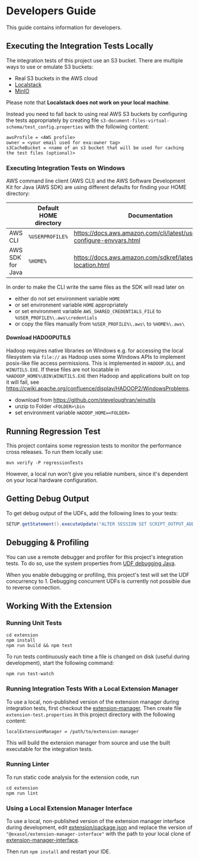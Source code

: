 # Developers Guide

This guide contains information for developers.

## Executing the Integration Tests Locally

The integration tests of this project use an S3 bucket. There are multiple ways to use or emulate S3 buckets:
* Real S3 buckets in the AWS cloud
* [Localstack](https://github.com/localstack/localstack)
* [MinIO](https://min.io)

Please note that **Localstack does not work on your local machine**.

Instead you need to fall back to using real AWS S3 buckets by configuring the tests appropriately by creating file `s3-document-files-virtual-schema/test_config.properties` with the following content:

```properties
awsProfile = <AWS profile>
owner = <your email used for exa:owner tag>
s3CacheBucket = <name of an s3 bucket that will be used for caching the test files (optional)>
```

### Executing Integration Tests on Windows

AWS command line client (AWS CLI) and the AWS Software Development Kit for Java (AWS SDK) are using different defaults for finding your HOME directory:

|                  | Default HOME directory | Documentation                                                               |
|------------------|------------------------|-----------------------------------------------------------------------------|
| AWS CLI          | `%USERPROFILE%`        | https://docs.aws.amazon.com/cli/latest/userguide/cli-configure-envvars.html |
| AWS SDK for Java | `%HOME%`               | https://docs.aws.amazon.com/sdkref/latest/guide/file-location.html          |

In order to make the CLI write the same files as the SDK will read later on
* either do not set environment variable `HOME`
* or set environment variable `HOME` appropriately
* or set environment variable `AWS_SHARED_CREDENTIALS_FILE` to `%USER_PROFILE%\.aws\credentials`
* or copy the files manually from `%USER_PROFILE%\.aws\` to `%HOME%\.aws\`

#### Download HADOOPUTILS

Hadoop requires native libraries on Windows e.g. for accessing the local filesystem via `file://` as Hadoop uses some Windows APIs to implement posix-like file access permissions. This is implemented in `HADOOP.DLL` and `WINUTILS.EXE`. If these files are not locatable in `%HADOOP_HOME%\BIN\WINUTILS.EXE` then Hadoop and applications built on top it will fail, see https://cwiki.apache.org/confluence/display/HADOOP2/WindowsProblems.

* download from https://github.com/steveloughran/winutils
* unzip to Folder `<FOLDER>\bin`
* set environment variable `HADOOP_HOME=<FOLDER>`

## Running Regression Test

This project contains some regression tests to monitor the performance cross releases. To run them locally use:

```shell
mvn verify -P regressionTests
```

However, a local run won't give you reliable numbers, since it's dependent on your local hardware configuration.

## Getting Debug Output

To get debug output of the UDFs, add the following lines to your tests:

```java
SETUP.getStatement().executeUpdate("ALTER SESSION SET SCRIPT_OUTPUT_ADDRESS = '127.0.0.1:3000';");
 ```

## Debugging & Profiling

You can use a remote debugger and profiler for this project's integration tests. To do so, use the system properties from [UDF debugging Java](https://github.com/exasol/udf-debugging-java/).

When you enable debugging or profiling, this project's test will set the UDF concurrency to 1. Debugging concurrent UDFs is currently not possible due to reverse connection.

## Working With the Extension

### Running Unit Tests

```shell
cd extension
npm install
npm run build && npm test
```

To run tests continuously each time a file is changed on disk (useful during development), start the following command:

```shell
npm run test-watch
```

### Running Integration Tests With a Local Extension Manager

To use a local, non-published version of the extension manager during integration tests, first checkout the [extension-manager](https://github.com/exasol/extension-manager). Then create file `extension-test.properties` in this project directory with the following content:

```properties
localExtensionManager = /path/to/extension-manager
```

This will build the extension manager from source and use the built executable for the integration tests.

### Running Linter

To run static code analysis for the extension code, run

```shell
cd extension
npm run lint
```

### Using a Local Extension Manager Interface

To use a local, non-published version of the extension manager interface during development, edit [extension/package.json](../../extension/package.json) and replace the version of `"@exasol/extension-manager-interface"` with the path to your local clone of [extension-manager-interface](https://github.com/exasol/extension-manager-interface).

Then run `npm install` and restart your IDE.
